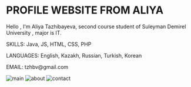 #
<h1>PROFILE WEBSITE FROM ALIYA</h1>
<p>
Hello , I'm Aliya Tazhibayeva, second course student of Suleyman Demirel University , major is IT. 
</p>
<p>SKILLS: Java, JS, HTML, CSS, PHP
</p>
<p>LANGUAGES: English, Kazakh, Russian, Turkish, Korean
</p>
<p>EMAIL: tzhbv@gmail.com
</p>

![main](https://user-images.githubusercontent.com/75580060/110221142-ae84f080-7ef4-11eb-9715-26447f467875.jpg)
![about](https://user-images.githubusercontent.com/75580060/110221350-0708bd80-7ef6-11eb-9c2d-4eaed7841b7e.jpg)
![contact](https://user-images.githubusercontent.com/75580060/110221354-0c660800-7ef6-11eb-8664-afc99e52d71c.jpg)
